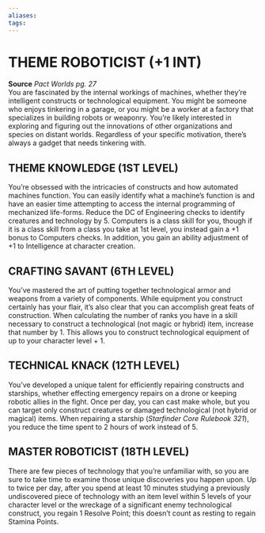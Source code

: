 ```yaml
---
aliases: 
tags: 
---
```

# THEME ROBOTICIST (+1 INT)

**Source** _Pact Worlds pg. 27_  
You are fascinated by the internal workings of machines, whether they’re intelligent constructs or technological equipment. You might be someone who enjoys tinkering in a garage, or you might be a worker at a factory that specializes in building robots or weaponry. You’re likely interested in exploring and figuring out the innovations of other organizations and species on distant worlds. Regardless of your specific motivation, there’s always a gadget that needs tinkering with.  

## THEME KNOWLEDGE (1ST LEVEL)

You’re obsessed with the intricacies of constructs and how automated machines function. You can easily identify what a machine’s function is and have an easier time attempting to access the internal programming of mechanized life-forms. Reduce the DC of Engineering checks to identify creatures and technology by 5. Computers is a class skill for you, though if it is a class skill from a class you take at 1st level, you instead gain a +1 bonus to Computers checks. In addition, you gain an ability adjustment of +1 to Intelligence at character creation.  

## CRAFTING SAVANT (6TH LEVEL)

You’ve mastered the art of putting together technological armor and weapons from a variety of components. While equipment you construct certainly has your flair, it’s also clear that you can accomplish great feats of construction. When calculating the number of ranks you have in a skill necessary to construct a technological (not magic or hybrid) item, increase that number by 1. This allows you to construct technological equipment of up to your character level + 1.  

## TECHNICAL KNACK (12TH LEVEL)

You’ve developed a unique talent for efficiently repairing constructs and starships, whether effecting emergency repairs on a drone or keeping robotic allies in the fight. Once per day, you can cast make whole, but you can target only construct creatures or damaged technological (not hybrid or magical) items. When repairing a starship (_Starfinder Core Rulebook 321_), you reduce the time spent to 2 hours of work instead of 5.  

## MASTER ROBOTICIST (18TH LEVEL)

There are few pieces of technology that you’re unfamiliar with, so you are sure to take time to examine those unique discoveries you happen upon. Up to twice per day, after you spend at least 10 minutes studying a previously undiscovered piece of technology with an item level within 5 levels of your character level or the wreckage of a significant enemy technological construct, you regain 1 Resolve Point; this doesn’t count as resting to regain Stamina Points.
